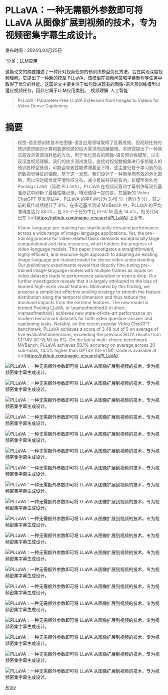 # PLLaVA：一种无需额外参数即可将 LLaVA 从图像扩展到视频的技术，专为视频密集字幕生成设计。

发布时间：2024年04月25日

`分类：LLM应用

这篇论文的摘要描述了一种针对视频任务的预训练模型优化方法，旨在实现深度视频理解。它提出了一种新的模型 PLLaVA，该模型在视频问答和字幕制作等任务中取得了优异的性能。这篇论文主要关注于如何改进现有的图像-语言预训练模型以适应视频任务，因此它属于LLM应用类别。` `视频理解` `人工智能`

> PLLaVA : Parameter-free LLaVA Extension from Images to Videos for Video Dense Captioning

# 摘要

> 视觉-语言预训练技术在图像-语言应用领域取得了显著成效。但视频任务的预训练却因对计算和数据资源的巨大需求而进展缓慢。本研究提出了一种简洁高效且资源消耗低的方法，用于优化现有的图像-语言预训练模型，以实现深度视频理解。我们的初步测试发现，直接对视频数据集进行多帧输入的预训练模型微调，可能会导致性能停滞甚至下降，这主要归咎于学习到的高范数视觉特征的偏颇。基于这一发现，我们设计了一种简单而有效的池化策略，用以沿时间维度平滑特征分布，减少极端特征的影响。新模型命名为 Pooling LLaVA（简称 PLLaVA）。PLLaVA 在视频问答和字幕制作等现代基准测试中刷新了最佳性能记录。特别值得一提的是，在最新的 Video ChatGPT 基准测试中，PLLaVA 的平均得分为 3.48 分（满分 5 分），较之前的最佳成绩提升了 9%。在多选基准测试 MVBench 中，PLLaVA 的平均准确度达到 58.1%，在 20 个子任务中比 IG-VLM 高出 14.5%。相关代码已在 \url{https://github.com/magic-research/PLLaVA} 上发布。

> Vision-language pre-training has significantly elevated performance across a wide range of image-language applications. Yet, the pre-training process for video-related tasks demands exceptionally large computational and data resources, which hinders the progress of video-language models. This paper investigates a straightforward, highly efficient, and resource-light approach to adapting an existing image-language pre-trained model for dense video understanding. Our preliminary experiments reveal that directly fine-tuning pre-trained image-language models with multiple frames as inputs on video datasets leads to performance saturation or even a drop. Our further investigation reveals that it is largely attributed to the bias of learned high-norm visual features. Motivated by this finding, we propose a simple but effective pooling strategy to smooth the feature distribution along the temporal dimension and thus reduce the dominant impacts from the extreme features. The new model is termed Pooling LLaVA, or \nameofmethod{} in short. \nameofmethod{} achieves new state-of-the-art performance on modern benchmark datasets for both video question-answer and captioning tasks. Notably, on the recent popular Video ChatGPT benchmark, PLLaVA achieves a score of 3.48 out of 5 on average of five evaluated dimensions, exceeding the previous SOTA results from GPT4V (IG-VLM) by 9\%. On the latest multi-choice benchmark MVBench, PLLaVA achieves 58.1\% accuracy on average across 20 sub-tasks, 14.5\% higher than GPT4V (IG-VLM). Code is available at \url{https://github.com/magic-research/PLLaVA}.

![PLLaVA：一种无需额外参数即可将 LLaVA 从图像扩展到视频的技术，专为视频密集字幕生成设计。](../../..//opt/data/Projects/HuggingArxiv/paper_images/2404.16994/x1.png)

![PLLaVA：一种无需额外参数即可将 LLaVA 从图像扩展到视频的技术，专为视频密集字幕生成设计。](../../..//opt/data/Projects/HuggingArxiv/paper_images/2404.16994/x2.png)

![PLLaVA：一种无需额外参数即可将 LLaVA 从图像扩展到视频的技术，专为视频密集字幕生成设计。](../../..//opt/data/Projects/HuggingArxiv/paper_images/2404.16994/x3.png)

![PLLaVA：一种无需额外参数即可将 LLaVA 从图像扩展到视频的技术，专为视频密集字幕生成设计。](../../..//opt/data/Projects/HuggingArxiv/paper_images/2404.16994/x4.png)

![PLLaVA：一种无需额外参数即可将 LLaVA 从图像扩展到视频的技术，专为视频密集字幕生成设计。](../../..//opt/data/Projects/HuggingArxiv/paper_images/2404.16994/x5.png)

![PLLaVA：一种无需额外参数即可将 LLaVA 从图像扩展到视频的技术，专为视频密集字幕生成设计。](../../..//opt/data/Projects/HuggingArxiv/paper_images/2404.16994/x6.png)

![PLLaVA：一种无需额外参数即可将 LLaVA 从图像扩展到视频的技术，专为视频密集字幕生成设计。](../../..//opt/data/Projects/HuggingArxiv/paper_images/2404.16994/x7.png)

![PLLaVA：一种无需额外参数即可将 LLaVA 从图像扩展到视频的技术，专为视频密集字幕生成设计。](../../..//opt/data/Projects/HuggingArxiv/paper_images/2404.16994/x8.png)

![PLLaVA：一种无需额外参数即可将 LLaVA 从图像扩展到视频的技术，专为视频密集字幕生成设计。](../../..//opt/data/Projects/HuggingArxiv/paper_images/2404.16994/x9.png)

![PLLaVA：一种无需额外参数即可将 LLaVA 从图像扩展到视频的技术，专为视频密集字幕生成设计。](../../..//opt/data/Projects/HuggingArxiv/paper_images/2404.16994/x10.png)

![PLLaVA：一种无需额外参数即可将 LLaVA 从图像扩展到视频的技术，专为视频密集字幕生成设计。](../../..//opt/data/Projects/HuggingArxiv/paper_images/2404.16994/x11.png)

![PLLaVA：一种无需额外参数即可将 LLaVA 从图像扩展到视频的技术，专为视频密集字幕生成设计。](../../..//opt/data/Projects/HuggingArxiv/paper_images/2404.16994/x12.png)

![PLLaVA：一种无需额外参数即可将 LLaVA 从图像扩展到视频的技术，专为视频密集字幕生成设计。](../../..//opt/data/Projects/HuggingArxiv/paper_images/2404.16994/x13.png)

![PLLaVA：一种无需额外参数即可将 LLaVA 从图像扩展到视频的技术，专为视频密集字幕生成设计。](../../..//opt/data/Projects/HuggingArxiv/paper_images/2404.16994/x14.png)

![PLLaVA：一种无需额外参数即可将 LLaVA 从图像扩展到视频的技术，专为视频密集字幕生成设计。](../../..//opt/data/Projects/HuggingArxiv/paper_images/2404.16994/x15.png)

![PLLaVA：一种无需额外参数即可将 LLaVA 从图像扩展到视频的技术，专为视频密集字幕生成设计。](../../..//opt/data/Projects/HuggingArxiv/paper_images/2404.16994/x16.png)

![PLLaVA：一种无需额外参数即可将 LLaVA 从图像扩展到视频的技术，专为视频密集字幕生成设计。](../../..//opt/data/Projects/HuggingArxiv/paper_images/2404.16994/x17.png)

![PLLaVA：一种无需额外参数即可将 LLaVA 从图像扩展到视频的技术，专为视频密集字幕生成设计。](../../..//opt/data/Projects/HuggingArxiv/paper_images/2404.16994/x18.png)

![PLLaVA：一种无需额外参数即可将 LLaVA 从图像扩展到视频的技术，专为视频密集字幕生成设计。](../../..//opt/data/Projects/HuggingArxiv/paper_images/2404.16994/x19.png)

[Arxiv](https://arxiv.org/abs/2404.16994)